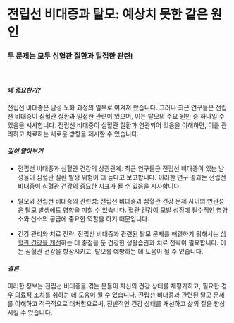 
# 전립선 비대증과 탈모: 예상치 못한 같은 원인

### 두 문제는 모두 심혈관 질환과 밀접한 관련!   
　   
#### ***왜 중요한가?***    
전립선 비대증은 남성 노화 과정의 일부로 여겨져 왔습니다. 그러나 최근 연구들은 전립선 비대증이 심혈관 질환과 밀접한 관련이 있으며, 이는 탈모의 주요 원인 중 하나일 수 있음을 시사합니다. 전립선 비대증이 심혈관 질환과 연관되어 있음을 이해하면, 이를 관리하고 치료하는 새로운 방향을 제시할 수 있습니다. 

#### ***깊이 알아보기*** 

- 전립선 비대증과 심혈관 건강의 상관관계: 최근 연구들은 전립선 비대증이 있는 남성들이 심혈관 질환 발생 위험이 더 높다고 보고합니다. 이러한 연구 결과는 전립선 비대증이 심혈관 건강의 중요한 지표가 될 수 있음을 시사합니다. 

- 탈모와 전립선 비대증의 관련성: 전립선 비대증과 심혈관 건강 문제 사이의 연관성은 탈모 발생에도 영향을 미칠 수 있습니다. 혈관 건강이 모발 성장에 필수적인 영양소와 산소의 공급에 중요한 역할을 하기 때문입니다. 

- 건강 관리와 치료 전략: 전립선 비대증과 관련된 탈모 문제를 해결하기 위해서는 [심혈관 건강을 개선](/m04/m0401/m040102/m04010205)하는 데 중점을 둔 건강한 생활습관과 치료 전략이 필요합니다. 이는 심혈관 건강을 향상시키고, 탈모를 예방하는 데 도움이 될 수 있습니다. 

#### ***결론***   
이러한 정보는 전립선 비대증을 겪는 분들이 자신의 건강 상태를 재평가하고, 필요한 경우 [의료적 조치](/m04/m0404/m040403)를 취하는 데 도움이 될 수 있습니다. 전립선 비대증과 관련된 탈모 문제를 이해하고 적극적으로 대처함으로써, 전반적인 건강 상태를 개선하고 삶의 질을 향상시킬 수 있습니다.
<!--stackedit_data:
eyJoaXN0b3J5IjpbMTk3NDg1NTQyNiwxNjI2OTUzNDUwXX0=
-->